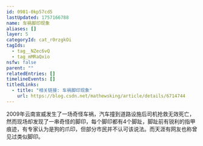 ```yaml
---
id: 0981-0kp57cd5
lastUpdated: 1757166788
name: 车祸脚印现象
aliases: []
layer: 5
categoryId: cat_r0rzgkOi
tagIds:
  - tag__NZec6vQ
  - tag_mMRaQxio
nsfw: false
parent: ""
relatedEntries: []
timelineEvents: []
titledLinks:
  - title: "相关链接: 车祸脚印现象"
    url: https://blog.csdn.net/mathewsking/article/details/6714744
---
```


2009年云南宣威发生了一场奇怪车祸，汽车撞到道路设施后司机抢救无效死亡，然而现场却发现了一串奇怪的脚印，每个脚印都有4个脚趾，脚趾前有锐利的指甲痕迹，有专家认为是狗的爪印，但部分市民并不认可该说法。而天涯有网友也称曾见过类似脚印。